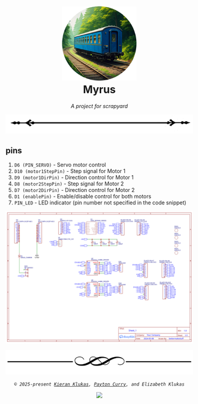 <h1 align="center">
    <img src="https://raw.githubusercontent.com/taciturnaxolotl/carriage/main/.github/images/carriage.webp" width="200" alt="Logo"/><br/>
    <span>Myrus</span>
</h1>

<p align="center">
    <i>A project for scrapyard</i>
</p>

<p align="center">
	<img src="https://raw.githubusercontent.com/taciturnaxolotl/carriage/main/.github/images/line-break-thin.svg" />
</p>

## pins

1. `D6 (PIN_SERVO)` - Servo motor control
2. `D10 (motor1StepPin)` - Step signal for Motor 1
3. `D9 (motor1DirPin)` - Direction control for Motor 1
4. `D8 (motor2StepPin)` - Step signal for Motor 2
5. `D7 (motor2DirPin)` - Direction control for Motor 2
6. `D1 (enablePin)` - Enable/disable control for both motors
7. `PIN_LED` - LED indicator (pin number not specified in the code snippet)

![blot schematic](https://raw.githubusercontent.com/taciturnaxolotl/myrus/master/.github/images/blot-schematic.svg)

<p align="center">
	<img src="https://raw.githubusercontent.com/taciturnaxolotl/carriage/main/.github/images/line-break.svg" />
</p>

<p align="center">
	<i><code>&copy 2025-present <a href="https://github.com/taciturnaxolotl">Kieran Klukas</a>, <a href="https://github.com/paytontech">Payton Curry</a>, and Elizabeth Klukas</code></i>
</p>

<p align="center">
	<a href="https://github.com/taciturnaxolotl/myrus/blob/master/LICENSE.md"><img src="https://img.shields.io/static/v1.svg?style=for-the-badge&label=License&message=AGPL 3.0&logoColor=d9e0ee&colorA=363a4f&colorB=b7bdf8"/></a>
</p>
